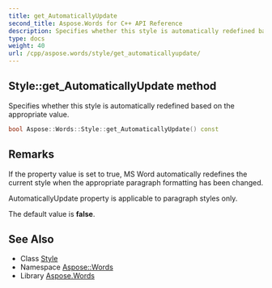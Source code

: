 ```yaml
---
title: get_AutomaticallyUpdate
second_title: Aspose.Words for C++ API Reference
description: Specifies whether this style is automatically redefined based on the appropriate value.
type: docs
weight: 40
url: /cpp/aspose.words/style/get_automaticallyupdate/
---
```

## Style::get_AutomaticallyUpdate method


Specifies whether this style is automatically redefined based on the appropriate value.

```cpp
bool Aspose::Words::Style::get_AutomaticallyUpdate() const
```

## Remarks


If the property value is set to true, MS Word automatically redefines the current style when the appropriate paragraph formatting has been changed.

AutomaticallyUpdate property is applicable to paragraph styles only.

The default value is **false**. 
## See Also

* Class [Style](../)
* Namespace [Aspose::Words](../../)
* Library [Aspose.Words](../../../)
